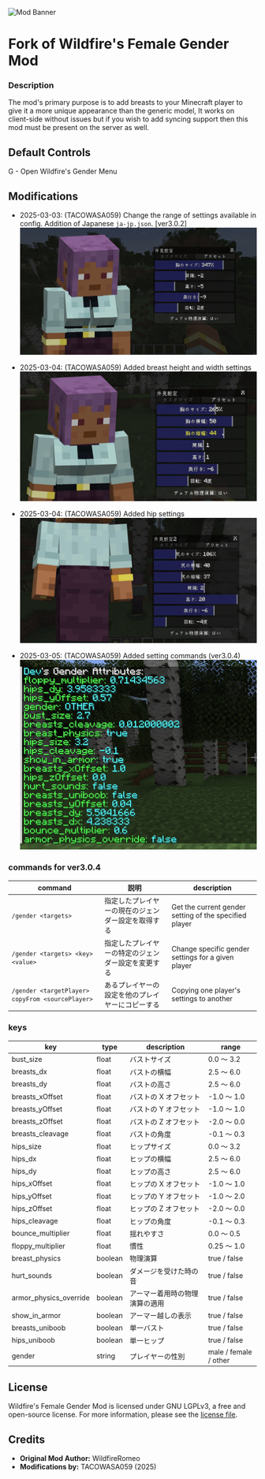 ![Mod Banner](https://i.imgur.com/mtKmgT9.png)
# Fork of Wildfire's Female Gender Mod

### Description
The mod's primary purpose is to add breasts to your Minecraft player to give it a more unique appearance than the generic model,
It works on client-side without issues but if you wish to add syncing support then this mod must be present on the server as well.

## Default Controls

G - Open Wildfire's Gender Menu

## Modifications
- 2025-03-03: (TACOWASA059) Change the range of settings available in config. Addition of Japanese ```ja-jp.json```. [ver3.0.2] 
![image](images/front.png)

- 2025-03-04: (TACOWASA059) Added breast height and width settings
![image](images/front2.png)

- 2025-03-04: (TACOWASA059) Added hip settings
![image](images/back.png)

- 2025-03-05: (TACOWASA059) Added setting commands (ver3.0.4)
![image](images/value.png)

### commands for ver3.0.4
| command                                              | 説明                        | description                                            |
|------------------------------------------------------|---------------------------|--------------------------------------------------------|
| ```/gender <targets> ```                             | 指定したプレイヤーの現在のジェンダー設定を取得する | Get the current gender setting of the specified player |
| ```/gender <targets> <key> <value>```                | 指定したプレイヤーの特定のジェンダー設定を変更する | Change specific gender settings for a given player     |
| ```/gender <targetPlayer> copyFrom <sourcePlayer>``` | あるプレイヤーの設定を他のプレイヤーにコピーする  | Copying one player's settings to another               |

### keys
| key                     | type    | description      | range                  |
|-------------------------|---------|------------------|------------------------|
| bust_size	              | float   | 	バストサイズ          | 	0.0 ～ 3.2             |
| breasts_dx	             | float   | 	バストの横幅          | 	2.5 ～ 6.0             |
| breasts_dy	             | float   | 	バストの高さ          | 	2.5 ～ 6.0             |
| breasts_xOffset	        | float   | 	バストの X オフセット    | 	-1.0 ～ 1.0            |
| breasts_yOffset	        | float   | 	バストの Y オフセット    | 	-1.0 ～ 1.0            |
| breasts_zOffset	        | float   | 	バストの Z オフセット    | 	-2.0 ～ 0.0            |
| breasts_cleavage	       | float   | 	バストの角度          | 	-0.1 ～ 0.3            |
| hips_size	              | float   | 	ヒップサイズ          | 	0.0 ～ 3.2             |
| hips_dx	                | float   | 	ヒップの横幅          | 	2.5 ～ 6.0             |
| hips_dy	                | float   | 	ヒップの高さ          | 	2.5 ～ 6.0             |
| hips_xOffset	           | float   | 	ヒップの X オフセット    | 	-1.0 ～ 1.0            |
| hips_yOffset	           | float   | 	ヒップの Y オフセット    | 	-1.0 ～ 2.0            |
| hips_zOffset	           | float   | 	ヒップの Z オフセット    | 	-2.0 ～ 0.0            |
| hips_cleavage	          | float   | 	ヒップの角度          | 	-0.1 ～ 0.3            |
| bounce_multiplier	      | float   | 	揺れやすさ           | 	0.0 ～ 0.5             |
| floppy_multiplier	      | float   | 	慣性              | 	0.25 ～ 1.0            |
| breast_physics	         | boolean | 	物理演算            | 	true / false          |
| hurt_sounds	            | boolean | 	ダメージを受けた時の音     | 	true / false          |
| armor_physics_override	 | boolean | 	アーマー着用時の物理演算の適用 | 	true / false          |
| show_in_armor	          | boolean | 	アーマー越しの表示       | 	true / false          |
| breasts_uniboob	        | boolean | 	単一バスト           | 	true / false          |
| hips_uniboob	           | boolean | 	単一ヒップ           | 	true / false          |
| gender	                 | string  | 	プレイヤーの性別        | 	male / female / other |

## License

Wildfire's Female Gender Mod is licensed under GNU LGPLv3, a free and open-source license. For more information, please see the [license file](https://github.com/WildfireRomeo/WildfireFemaleGenderMod/blob/forge-1.19/LICENSE).

## Credits
- **Original Mod Author:** WildfireRomeo
- **Modifications by:** TACOWASA059 (2025)
